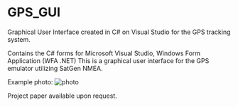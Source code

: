 # GPS_GUI
Graphical User Interface created in C# on Visual Studio for the GPS tracking system.

Contains the C# forms for Microsoft Visual Studio, Windows Form Application (WFA .NET)
This is a graphical user interface for the GPS emulator utilizing SatGen NMEA.

Example photo: ![photo](https://i.imgur.com/WuSMd2c.png)

Project paper available upon request.
